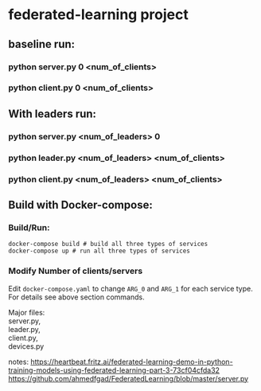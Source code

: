 

# federated-learning project

## baseline run:     
###	python server.py 0 <num_of_clients>         
###	python client.py 0 <num_of_clients>     
	
## With leaders run:
###	python server.py <num_of_leaders> 0        
###	python leader.py <num_of_leaders> <num_of_clients> 
###	python client.py <num_of_leaders> <num_of_clients> 

## Build with Docker-compose:
### Build/Run:
```shell
docker-compose build # build all three types of services
docker-compose up # run all three types of services 
```

### Modify Number of clients/servers
Edit `docker-compose.yaml` to change `ARG_0` and `ARG_1` for each service type.
For details see above section commands.


Major files:     
	server.py,      
	leader.py,      
	client.py,      
	devices.py

notes:
	https://heartbeat.fritz.ai/federated-learning-demo-in-python-training-models-using-federated-learning-part-3-73cf04cfda32      
	https://github.com/ahmedfgad/FederatedLearning/blob/master/server.py
